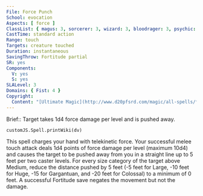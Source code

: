 ```yaml
---
File: Force Punch
School: evocation
Aspects: [ force ]
ClassList: { magus: 3, sorcerer: 3, wizard: 3, bloodrager: 3, psychic: 3, spiritualist: 3 }
CastTime: standard action
Range: touch
Targets: creature touched
Duration: instantaneous
SavingThrow: Fortitude partial
SR: yes
Components:
  V: yes
  S: yes
SLALevel: 3
Domains: { Fist: 4 }
Copyright:
  Content: "[Ultimate Magic](http://www.d20pfsrd.com/magic/all-spells/f/force-punch)"
---
```

Brief:: Target takes 1d4 force damage per level and is pushed away.

```dataviewjs
customJS.Spell.printWiki(dv)
```

This spell charges your hand with telekinetic force. Your successful melee touch attack deals 1d4 points of force damage per level (maximum 10d4) and causes the target to be pushed away from you in a straight line up to 5 feet per two caster levels. For every size category of the target above Medium, reduce the distance pushed by 5 feet (-5 feet for Large, -10 feet for Huge, -15 for Gargantuan, and -20 feet for Colossal) to a minimum of 0 feet. A successful Fortitude save negates the movement but not the damage.
